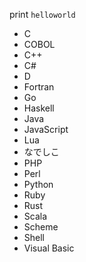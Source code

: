 print `helloworld`

* C
* COBOL
* C++
* C#
* D
* Fortran
* Go
* Haskell
* Java
* JavaScript
* Lua
* なでしこ
* PHP
* Perl
* Python
* Ruby
* Rust
* Scala
* Scheme
* Shell
* Visual Basic
